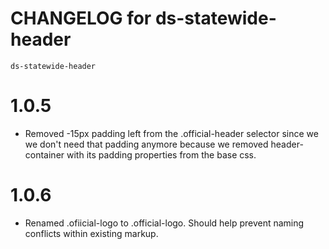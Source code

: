 # CHANGELOG for ds-statewide-header
`ds-statewide-header`
# 1.0.5
* Removed -15px padding left from the .official-header selector since we we don't need that padding anymore because we removed header-container with its padding properties from the base css.
# 1.0.6
* Renamed .ofiicial-logo to .official-logo. Should help prevent naming conflicts within existing markup.

